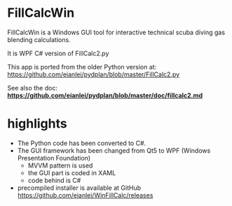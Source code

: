 # FillCalcWin
FillCalcWin is a Windows GUI tool for interactive technical scuba diving gas blending calculations.

It is WPF C# version of FillCalc2.py

This app is ported from the older Python version at:
https://github.com/eianlei/pydplan/blob/master/FillCalc2.py

See also the doc:
**https://github.com/eianlei/pydplan/blob/master/doc/fillcalc2.md**

# highlights
- The Python code has been converted to C#.
- The GUI framework has been changed from Qt5 to WPF (Windows Presentation Foundation)  
  - MVVM pattern is used 
  - the GUI part is coded in XAML
  - code behind is C#
- precompiled installer is available at GitHub
https://github.com/eianlei/WinFillCalc/releases


